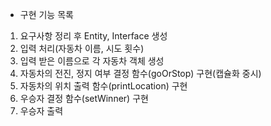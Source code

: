 - 구현 기능 목록
1.  요구사항 정리 후 Entity, Interface 생성
2. 입력 처리(자동차 이름, 시도 횟수)
3. 입력 받은 이름으로 각 자동차 객체 생성
4. 자동차의 전진, 정지 여부 결정 함수(goOrStop) 구현(캡슐화 중시)
5. 자동차의 위치 출력 함수(printLocation) 구현
6. 우승자 결정 함수(setWinner) 구현
7. 우승자 출력